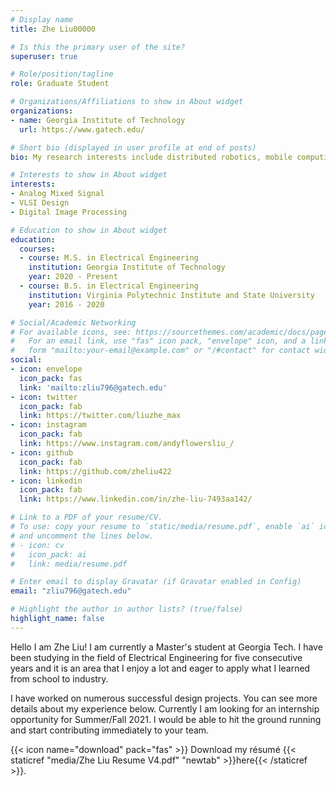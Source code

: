 ```yaml
---
# Display name
title: Zhe Liu00000

# Is this the primary user of the site?
superuser: true

# Role/position/tagline
role: Graduate Student

# Organizations/Affiliations to show in About widget
organizations:
- name: Georgia Institute of Technology
  url: https://www.gatech.edu/

# Short bio (displayed in user profile at end of posts)
bio: My research interests include distributed robotics, mobile computing and programmable matter.

# Interests to show in About widget
interests:
- Analog Mixed Signal
- VLSI Design
- Digital Image Processing

# Education to show in About widget
education:
  courses:
  - course: M.S. in Electrical Engineering
    institution: Georgia Institute of Technology
    year: 2020 - Present
  - course: B.S. in Electrical Engineering
    institution: Virginia Polytechnic Institute and State University
    year: 2016 - 2020

# Social/Academic Networking
# For available icons, see: https://sourcethemes.com/academic/docs/page-builder/#icons
#   For an email link, use "fas" icon pack, "envelope" icon, and a link in the
#   form "mailto:your-email@example.com" or "/#contact" for contact widget.
social:
- icon: envelope
  icon_pack: fas
  link: 'mailto:zliu796@gatech.edu'
- icon: twitter
  icon_pack: fab
  link: https://twitter.com/liuzhe_max
- icon: instagram
  icon_pack: fab
  link: https://www.instagram.com/andyflowersliu_/
- icon: github
  icon_pack: fab
  link: https://github.com/zheliu422
- icon: linkedin
  icon_pack: fab
  link: https://www.linkedin.com/in/zhe-liu-7493aa142/

# Link to a PDF of your resume/CV.
# To use: copy your resume to `static/media/resume.pdf`, enable `ai` icons in `params.toml`, 
# and uncomment the lines below.
# - icon: cv
#   icon_pack: ai
#   link: media/resume.pdf

# Enter email to display Gravatar (if Gravatar enabled in Config)
email: "zliu796@gatech.edu"

# Highlight the author in author lists? (true/false)
highlight_name: false
---
```


Hello I am Zhe Liu! I am currently a Master's student at Georgia Tech. I have been studying in the field of Electrical Engineering for five consecutive years and it is an area that I enjoy a lot and eager to apply what I learned from school to industry. 

I have worked on numerous successful design projects. You can see more details about my experience below. Currently I am looking for an internship opportunity for Summer/Fall 2021. I would be able to hit the ground running and start contributing immediately to your team.

{{< icon name="download" pack="fas" >}} Download my résumé {{< staticref "media/Zhe Liu Resume V4.pdf" "newtab" >}}here{{< /staticref >}}.
